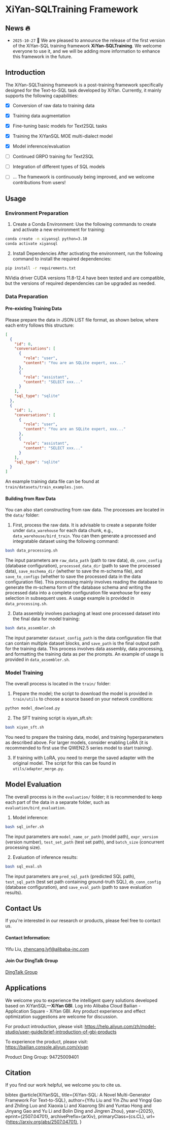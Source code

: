 # XiYan-SQLTraining Framework

## News 🔥
+ `2025-10-27` 🌟 We are pleased to announce the release of the first version of the XiYan-SQL training framework **XiYan-SQLTraining**. We welcome everyone to use it, and we will be adding more information to enhance this framework in the future.

## Introduction

The XiYan-SQLTraining framework is a post-training framework specifically designed for the Text-to-SQL task developed by XiYan. Currently, it mainly supports the following capabilities:

- [x] Conversion of raw data to training data
- [x] Training data augmentation
- [x] Fine-tuning basic models for Text2SQL tasks
- [x] Training the XiYanSQL MOE multi-dialect model
- [x] Model inference/evaluation
- [ ] Continued GRPO training for Text2SQL
- [ ] Integration of different types of SQL models
- [ ] ...
The framework is continuously being improved, and we welcome contributions from users!


## Usage

### Environment Preparation

1. Create a Conda Environment: Use the following commands to create and activate a new environment for training:
```bash
conda create -n xiyansql python=3.10
conda activate xiyansql
```

2. Install Dependencies After activating the environment, run the following command to install the required dependencies:
```bash
pip install -r requirements.txt
```
NVidia driver CUDA versions 11.8-12.4 have been tested and are compatible, but the versions of required dependencies can be upgraded as needed.

### Data Preparation

#### Pre-existing Training Data
Please prepare the data in JSON LIST file format, as shown below, where each entry follows this structure:

```json
[
  {
    "id": 0,
    "conversations": [
      {
        "role": "user",
        "content": "You are an SQLite expert, xxx..."
      },
      {
        "role": "assistant",
        "content": "SELECT xxx..."
      }
    ],
    "sql_type": "sqlite"
  },
  {
    "id": 1,
    "conversations": [
      {
        "role": "user",
        "content": "You are an SQLite expert, xxx..."
      },
      {
        "role": "assistant",
        "content": "SELECT xxx..."
      }
    ],
    "sql_type": "sqlite"
  }
]
```
An example training data file can be found at `train/datasets/train_examples.json`.

#### Building from Raw Data
You can also start constructing from raw data. The processes are located in the `data/` folder:

1. First, process the raw data. It is advisable to create a separate folder under `data_warehouse` for each data chunk, e.g., `data_warehouse/bird_train`. You can then generate a processed and integratable dataset using the following command:
```bash
bash data_processing.sh
```
The input parameters are `raw_data_path` (path to raw data), `db_conn_config` (database configuration), `processed_data_dir` (path to save the processed data), `save_mschema_dir` (whether to save the m-schema file), and `save_to_configs` (whether to save the processed data in the data configuration file).
This processing mainly involves reading the database to generate the m-schema form of the database schema and writing the processed data into a complete configuration file warehouse for easy selection in subsequent uses.
A usage example is provided in `data_processing.sh`.

2. Data assembly involves packaging at least one processed dataset into the final data for model training:
```bash
bash data_assembler.sh
```
The input parameter `dataset_config_path` is the data configuration file that can contain multiple dataset blocks, and `save_path` is the final output path for the training data.
This process involves data assembly, data processing, and formatting the training data as per the prompts.
An example of usage is provided in `data_assembler.sh`.

### Model Training
The overall process is located in the `train/` folder:

1. Prepare the model; the script to download the model is provided in `train/utils` to choose a source based on your network conditions:
```bash
python model_download.py
```
2. The SFT training script is xiyan_sft.sh:
```bash
bash xiyan_sft.sh
```
You need to prepare the training data, model, and training hyperparameters as described above. For larger models, consider enabling LoRA (it is recommended to first use the QWEN2.5 series model to start training).

3. If training with LoRA, you need to merge the saved adapter with the original model. The script for this can be found in `utils/adapter_merge.py`.

## Model Evaluation
The overall process is in the `evaluation/` folder; it is recommended to keep each part of the data in a separate folder, such as `evaluation/bird_evaluation`.

1. Model inference:
```bash
bash sql_infer.sh
```
The input parameters are `model_name_or_path` (model path), `expr_version` (version number), `test_set_path` (test set path), and `batch_size` (concurrent processing size).

2. Evaluation of inference results:
```bash
bash sql_eval.sh
```
The input parameters are `pred_sql_path` (predicted SQL path), `test_sql_path` (test set path containing ground-truth SQL), `db_conn_config` (database configuration), and `save_eval_path` (path to save evaluation results).

## Contact Us
If you're interested in our research or products, please feel free to contact us.

#### Contact Information:
Yifu Liu, zhencang.lyf@alibaba-inc.com

#### Join Our DingTalk Group

<a href="https://github.com/alibaba/XiYan-SQL/XiYan-SQLTraining/blob/main/imgs/xiyansql_dingding.png">DingTalk Group</a> 

## Applications
We welcome you to experience the intelligent query solutions developed based on XiYanSQL—**XiYan GBI**.
Log into Alibaba Cloud Bailian - Application Square - XiYan GBI. Any product experience and effect optimization suggestions are welcome for discussion.

For product introduction, please visit: https://help.aliyun.com/zh/model-studio/user-guide/brief-introduction-of-gbi-products

To experience the product, please visit: https://bailian.console.aliyun.com/xiyan

Product Ding Group: 94725009401


## Citation
If you find our work helpful, we welcome you to cite us.

bibtex
@article{XiYanSQL,
      title={XiYan-SQL: A Novel Multi-Generator Framework For Text-to-SQL}, 
      author={Yifu Liu and Yin Zhu and Yingqi Gao and Zhiling Luo and Xiaoxia Li and Xiaorong Shi and Yuntao Hong and Jinyang Gao and Yu Li and Bolin Ding and Jingren Zhou},
      year={2025},
      eprint={2507.04701},
      archivePrefix={arXiv},
      primaryClass={cs.CL},
      url={https://arxiv.org/abs/2507.04701}, 
}